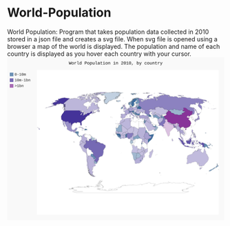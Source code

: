 # World-Population
World Population: Program that takes population data collected in 2010 stored in a json file and creates a svg file. When svg file is opened using a browser a map of the world is displayed. The population and name of each country is displayed as you hover each country with your cursor. 
<img src="world_populations.svg">
